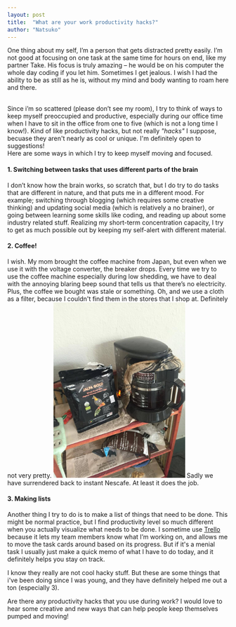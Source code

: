 ```yaml
---
layout: post
title:  "What are your work productivity hacks?"
author: "Natsuko"
---
```



One thing about my self, I’m a person that gets distracted pretty easily. I’m not good at focusing on one task at the same time for hours on end, like my partner Take. His focus is truly amazing – he would be on his computer the whole day coding if you let him. Sometimes I get jealous. I wish I had the ability to be as still as he is, without my mind and body wanting to roam here and there. 

<br>
Since i’m so scattered (please don’t see my room), I try to think of ways to keep myself preoccupied and productive, especially during our office time when I have to sit in the office from one to five (which is not a long time I know!). Kind of like productivity hacks, but not really <i>"hacks"</i> I suppose, becuase they aren't nearly as cool or unique. I'm definitely open to suggestions! <br>
Here are some ways in which I try to keep myself moving and focused.  

<h4>1.	Switching between tasks that uses different parts of the brain</h4>
I don’t know how the brain works, so scratch that, but I do try to do tasks that are different in nature, and that puts me in a different mood. For example; switching through blogging (which requires some creative thinking) and updating social media (which is relatively a no brainer), or going between learning some skills like coding, and reading up about some industry related stuff. Realizing my short-term concentration capacity, I try to get as much possible out by keeping my self-alert with different material. 

<h4>2.	Coffee! </h4>
I wish. My mom brought the coffee machine from Japan, but even when we use it with the voltage converter, the breaker drops. Every time we try to use the coffee machine especially during low shedding, we have to deal with the annoying blaring beep sound that tells us that there’s no electricity. Plus, the coffee we bought was stale or something. Oh, and we use a cloth as a filter, because I couldn't find them in the stores that I shop at. Definitely not very pretty. 

<img src="/assets/coffee.jpg" style="width:300px; height:400px;">
Sadly we have surrendered back to instant Nescafe. At least it does the job. 

<h4>3.	Making lists</h4>
Another thing I try to do is to make a list of things that need to be done. This might be normal practice, but I find productivity level so much different when you actually visualize what needs to be done. I sometime use <a href="http://www.techrise.me/posts/never-lose-track-of-your-tasks-again-project-management-like-a-pro-with-trello">Trello</a> because it lets my team members know what I’m working on, and allows me to move the task cards around based on its progress. But if it's a menial task I usually just make a quick memo of what I have to do today, and it definitely helps you stay on track. 
<br>

I know they really are not cool hacky stuff. But these are some things that i've been doing since I was young, and they have definitely helped me out a ton (especially 3). 

Are there any productivity hacks that you use during work? I would love to hear some creative and new ways that can help people keep themselves pumped and moving! 
